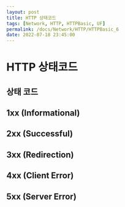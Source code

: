 ```yaml
---
layout: post
title: HTTP 상태코드
tags: [Network, HTTP, HTTPBasic, UF]
permalink: /docs/Network/HTTP/HTTPBasic_6
date: 2022-07-18 23:45:00
---
```


# HTTP 상태코드

## 상태 코드

## 1xx (Informational)
## 2xx (Successful)
## 3xx (Redirection)
## 4xx (Client Error)
## 5xx (Server Error)